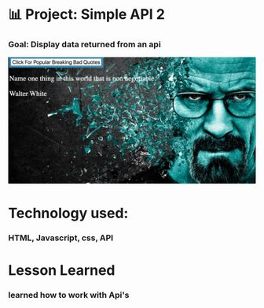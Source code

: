 # 📊 Project: Simple API 2

### Goal: Display data returned from an api

![ BreakinBadQuoteGenerator](WalterWhite.png)

# Technology used:
### HTML, Javascript, css, API

# Lesson Learned
### learned how to work with Api's 
